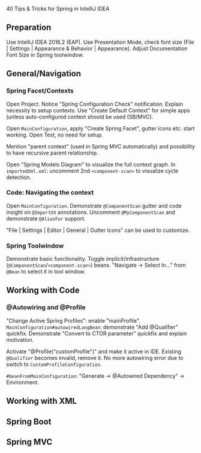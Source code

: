 40 Tips & Tricks for Spring in IntelliJ IDEA

## Preparation
Use IntelliJ IDEA 2016.2 (EAP).
Use Presentation Mode, check font size (File | Settings | Appearance & Behavior | Appearance).
Adjust Documentation Font Size in Spring toolwindow.



## General/Navigation

### Spring Facet/Contexts
Open Project. Notice "Spring Configuration Check" notification.
Explain necessity to setup contexts. Use "Create Default Context" for simple apps (unless
auto-configured context should be used (SB/MVC).

Open `MainConfiguration`, apply "Create Spring Facet", gutter icons etc. start working.
Open Test, no need for setup.

Mention "parent context" (used in Spring MVC automatically) and possibility to
have recursive parent relationship.

Open "Spring Models Diagram" to visualize the full context graph.
In `importedXml.xml`: uncomment 2nd `<component-scan>` to visualize cycle detection.

### Code: Navigating the context
Open `MainConfiguration`. Demonstrate `@ComponentScan` gutter and code insight on `@ImportXX` annotations.
Uncomment `@MyComponentScan` and demonstrate `@AliasFor` support.

"File | Settings | Editor | General | Gutter Icons" can be used to customize.


### Spring Toolwindow
Demonstrate basic functionality. Toggle implicit/infrastructure (`@ComponentScan`/`<component-scan>`) beans.
"Navigate -> Select In..." from `@Bean` to select it in tool window.



## Working with Code

### @Autowiring and @Profile
"Change Active Spring Profiles": enable "mainProfile".
`MainConfiguration#autowiredLongBean`: demonstrate "Add @Qualifier" quickfix.
Demonstrate "Convert to CTOR parameter" quickfix and explain motivation.

Activate "@Profile("customProfile")" and make it active in IDE. Existing `@Qualifier` becomes invalid, remove it.
No more autowiring error due to switch to `CustomProfileConfiguration`.

`#beanFromMainConfiguration`: "Generate -> @Autowired Dependency" -> Environment.


## Working with XML



## Spring Boot



## Spring MVC
